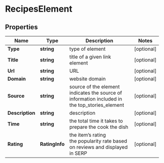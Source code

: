 # RecipesElement


## Properties

| Name | Type | Description | Notes |
|------------ | ------------- | ------------- | -------------|
**Type** | **string** | type of element |[optional]|
**Title** | **string** | title of a given link element |[optional]|
**Url** | **string** | URL |[optional]|
**Domain** | **string** | website domain |[optional]|
**Source** | **string** | source of the element<br>indicates the source of information included in the top_stories_element |[optional]|
**Description** | **string** | description |[optional]|
**Time** | **string** | the total time it takes to prepare the cook the dish |[optional]|
**Rating** | **RatingInfo** | the item’s rating <br>the popularity rate based on reviews and displayed in SERP |[optional]|